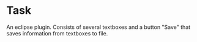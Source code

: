 # Task
An eclipse plugin. Consists of several textboxes and a button "Save" that saves information from textboxes to file.

